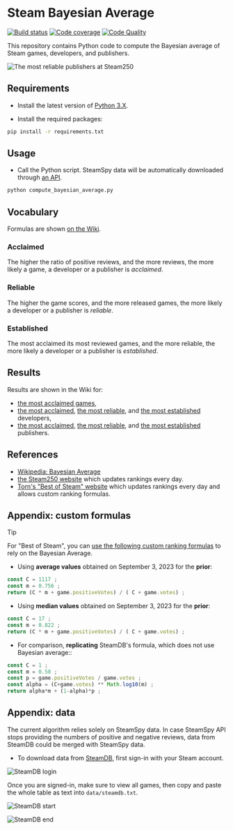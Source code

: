 # Steam Bayesian Average

 [![Build status][Build image]][Build]
 [![Code coverage][Codecov image]][Codecov]
 [![Code Quality][codacy image]][codacy]

This repository contains Python code to compute the Bayesian average of Steam games, developers, and publishers.

![The most reliable publishers at Steam250](https://github.com/woctezuma/Steam-Bayesian-Average/wiki/img/2019_04_07_banner_publishers.png)

## Requirements

- Install the latest version of [Python 3.X](https://www.python.org/downloads/).

- Install the required packages:

```bash
pip install -r requirements.txt
```

## Usage

- Call the Python script. SteamSpy data will be automatically downloaded through [an API](https://steamspy.com/api.php).

```bash
python compute_bayesian_average.py
```

## Vocabulary

Formulas are shown [on the Wiki](https://github.com/woctezuma/Steam-Bayesian-Average/wiki#vocabulary).

### Acclaimed

The higher the ratio of positive reviews, and the more reviews, the more likely a game, a developer or a publisher is *acclaimed*.

### Reliable

The higher the game scores, and the more released games, the more likely a developer or a publisher is *reliable*.

### Established

The most acclaimed its most reviewed games, and the more reliable, the more likely a developer or a publisher is *established*.

## Results

Results are shown in the Wiki for:
 - [the most acclaimed games](https://github.com/woctezuma/Steam-Bayesian-Average/wiki/Acclaimed-Games),
 - [the most acclaimed](https://github.com/woctezuma/Steam-Bayesian-Average/wiki/Acclaimed-Developers), [the most reliable](https://github.com/woctezuma/Steam-Bayesian-Average/wiki/Reliable-Developers), and [the most established](https://github.com/woctezuma/Steam-Bayesian-Average/wiki/Established-Developers) developers,
 - [the most acclaimed](https://github.com/woctezuma/Steam-Bayesian-Average/wiki/Acclaimed-Publishers), [the most reliable](https://github.com/woctezuma/Steam-Bayesian-Average/wiki/Reliable-Publishers), and [the most established](https://github.com/woctezuma/Steam-Bayesian-Average/wiki/Established-Publishers) publishers.

## References

* [Wikipedia: Bayesian Average](https://en.wikipedia.org/wiki/Bayesian_average)
* [the Steam250 website](https://steam250.com/contributors) which updates rankings every day.
* [Torn's "Best of Steam" website](https://tornware.net/best-of-steam/) which updates rankings every day and allows custom ranking formulas.

## Appendix: custom formulas

> [!TIP]
> For "Best of Steam", you can [use the following custom ranking formulas](https://github.com/SteamDatabase/steamdb.info-issues/issues/793#issuecomment-1966065864) to rely on the Bayesian Average.

- Using **average values** obtained on September 3, 2023 for the **prior**:

```js
const C = 1117 ;
const m = 0.756 ;
return (C * m + game.positiveVotes) / ( C + game.votes) ;
```

- Using **median values** obtained on September 3, 2023 for the **prior**:

```js
const C = 17 ;
const m = 0.822 ;
return (C * m + game.positiveVotes) / ( C + game.votes) ;
```

- For comparison, **replicating** SteamDB's formula, which does not use Bayesian average::

```js
const C = 1 ;
const m = 0.50 ;
const p = game.positiveVotes / game.votes ;
const alpha = (C+game.votes) ** Math.log10(m) ;
return alpha*m + (1-alpha)*p ;
```

## Appendix: data

The current algorithm relies solely on SteamSpy data. In case SteamSpy API stops providing the numbers of positive and
negative reviews, data from SteamDB could be merged with SteamSpy data.

- To download data from [SteamDB](https://steamdb.info/stats/gameratings/?all), first sign-in with your Steam account.

![SteamDB login](https://i.imgur.com/cPO5t8v.png)

Once you are signed-in, make sure to view all games, then copy and paste the whole table as text into `data/steamdb.txt`.

![SteamDB start](https://i.imgur.com/PzwJXA3.png)

![SteamDB end](https://i.imgur.com/Mf8k1nY.png)

<!-- Definitions -->

  [Build]: <https://github.com/woctezuma/Steam-Bayesian-Average/actions>
  [Build image]: <https://github.com/woctezuma/Steam-Bayesian-Average/workflows/Python application/badge.svg?branch=master>

  [PyUp]: https://pyup.io/repos/github/woctezuma/Steam-Bayesian-Average/
  [Dependency image]: https://pyup.io/repos/github/woctezuma/Steam-Bayesian-Average/shield.svg
  [Python3 image]: https://pyup.io/repos/github/woctezuma/Steam-Bayesian-Average/python-3-shield.svg

  [Codecov]: https://codecov.io/gh/woctezuma/Steam-Bayesian-Average
  [Codecov image]: https://codecov.io/gh/woctezuma/Steam-Bayesian-Average/branch/master/graph/badge.svg

  [codacy]: https://www.codacy.com/app/woctezuma/Steam-Bayesian-Average
  [codacy image]: https://api.codacy.com/project/badge/Grade/82a9d45f5c2d443daf525e7a1a2ee65d 


